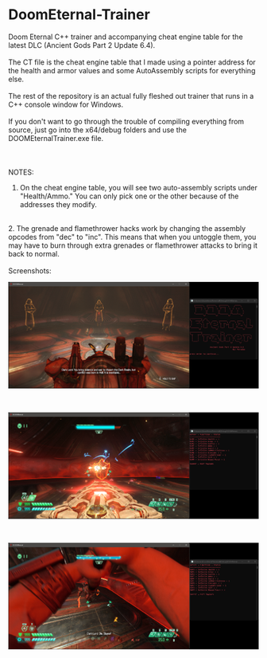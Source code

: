 # DoomEternal-Trainer
Doom Eternal C++ trainer and accompanying cheat engine table for the latest DLC (Ancient Gods Part 2 Update 6.4).
<br>
<br>
The CT file is the cheat engine table that I made using a pointer address for the health and armor values and some AutoAssembly scripts for everything else.
<br>
<br>
The rest of the repository is an actual fully fleshed out trainer that runs in a C++ console window for Windows.
<br>
<br>
If you don't want to go through the trouble of compiling everything from source, just go into the x64/debug folders and use the DOOMEternalTrainer.exe file.
<br>
<br>
<br>
<br>
NOTES:
<br>
1. On the cheat engine table, you will see two auto-assembly scripts under "Health/Ammo." You can only pick one or the other because of the addresses they modify.
<br>
2. The grenade and flamethrower hacks work by changing the assembly opcodes from "dec" to "inc". This means that when you untoggle them, you may have to burn through extra grenades or flamethrower attacks to bring it back to normal.
<br>
<br>
Screenshots:

<p align="center">
  <img src="./screenshots/1.PNG" />
</p>
<br>
<p align="center">
  <img src="./screenshots/2.PNG" />
</p>
<br>
<p align="center">
  <img src="./screenshots/3.PNG" />
</p>